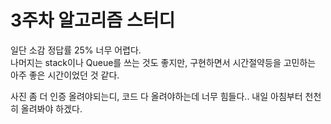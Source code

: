 # 3주차 알고리즘 스터디

일단 소감 정답률 25% 너무 어렵다.  
나머지는 stack이나 Queue를 쓰는 것도 좋지만, 구현하면서 시간절약등을 고민하는 아주 좋은 시간이었던 것 같다.

사진 좀 더 인증 올려야되는디, 코드 다 올려야하는데 너무 힘들다.. 내일 아침부터 천천히 올려봐야 하겠다.